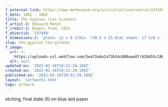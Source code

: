 ```yaml
---
f_external-link: https://www.metmuseum.org/art/collection/search/337449
f_date: 1862 - 1862
title: The Gypsies (Les Gitanos)
f_artist-3: Edouard Manet
f_credit-2: Rogers Fund, 1921
f_objectid: '337449'
f_dimensions-2: 'plate: 12 x 9 3/8in. (30.5 x 23.8cm) sheet: 17 5/8 x 11 5/8in. (44.8 x 29.5cm)'
slug: the-gypsies-les-gitanos
f_image:
  url: >-
    https://uploads-ssl.webflow.com/5ea73a6a2a73b34c800aae87/620d55c1866c62032f16af94_DP815312.jpeg
  alt: null
updated-on: '2022-02-16T19:51:29.189Z'
created-on: '2022-02-16T19:51:29.189Z'
published-on: '2022-02-16T19:51:29.189Z'
layout: '[artwork].html'
tags: artwork
---
```


etching, final state (II) on blue laid paper
